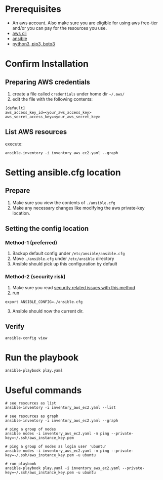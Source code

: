 # Prerequisites
- An aws account. Also make sure you are eligible for using aws free-tier and/or you can pay for the resources you use.
- [aws cli](https://aws.amazon.com/cli/)
- [ansible](https://docs.ansible.com/ansible/latest/installation_guide/intro_installation.html)
- [python3, pip3, boto3](https://stackoverflow.com/a/59073019)

# Confirm Installation

## Preparing AWS credentials

1. create a file called `credentials` under home dir `~/.aws/`
2. edit the file with the following contents:
```
[default]
aws_access_key_id=<your_aws_access_key>
aws_secret_access_key=<your_aws_secret_key>
```

## List AWS resources
execute: 
```
ansible-inventory -i inventory_aws_ec2.yaml --graph
```

# Setting ansible.cfg location

## Prepare
1. Make sure you view the contents of `./ansible.cfg`
2. Make any necessary changes like modifying the aws private-key location.

## Setting the config location

### Method-1 (preferred)
1. Backup default config under `/etc/ansible/ansible.cfg`
2. Move `./ansible.cfg` under `/etc/ansible` directory
3. Ansible should pick up this configuration by default

### Method-2 (security risk)
1. Make sure you read [security related issues with this method](https://docs.ansible.com/ansible/devel/reference_appendices/config.html#cfg-in-world-writable-dir)
2. run 
```
export ANSIBLE_CONFIG=./ansible.cfg
```
3. Ansible should now the current dir.

## Verify
```
ansible-config view
```

# Run the playbook
```
ansible-playbook play.yaml
```

# Useful commands
```
# see resources as list
ansible-inventory -i inventory_aws_ec2.yaml --list

# see resources as graph
ansible-inventory -i inventory_aws_ec2.yaml --graph

# ping a group of nodes
ansible nodes -i inventory_aws_ec2.yaml -m ping --private-key=~/.ssh/aws_instance_key.pem

# ping a group of nodes as login user 'ubuntu'
ansible nodes -i inventory_aws_ec2.yaml -m ping --private-key=~/.ssh/aws_instance_key.pem -u ubuntu

# run playbook
ansible-playbook play.yaml -i inventory_aws_ec2.yaml --private-key=~/.ssh/aws_instance_key.pem -u ubuntu
```